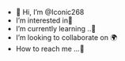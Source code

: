 - 👋 Hi, I’m @Iconic268
- I’m interested in🤞
-  I’m currently learning ..👣
- I’m looking to collaborate on 🌍
- How to reach me ...🤔

<!---OME!!!
Iconic268/Iconic268 is a ✨ special ✨ repository because its `README.md` (this file) appears on your GitHub profile.
You can click the Preview link to take a look at your changes.
-steal learning?!!

